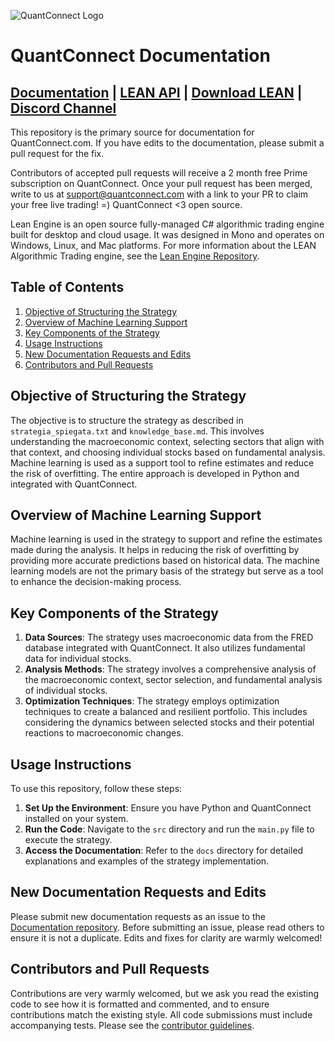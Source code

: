 ![QuantConnect Logo](https://cdn.quantconnect.com/web/i/logo-small.png)
# QuantConnect Documentation

[Documentation][1] | [LEAN API][2] | [Download LEAN][3] | [Discord Channel][4]
----------

This repository is the primary source for documentation for QuantConnect.com. If you have edits to the documentation, please submit a pull request for the fix.

Contributors of accepted pull requests will receive a 2 month free Prime subscription on QuantConnect. Once your pull request has been merged, write to us at [support@quantconnect.com][5] with a link to your PR to claim your free live trading! =) QuantConnect <3 open source.

Lean Engine is an open source fully-managed C# algorithmic trading engine built for desktop and cloud usage. It was designed in Mono and operates on Windows, Linux, and Mac platforms. For more information about the LEAN Algorithmic Trading engine, see the [Lean Engine Repository][6].

## Table of Contents
1. [Objective of Structuring the Strategy](#objective-of-structuring-the-strategy)
2. [Overview of Machine Learning Support](#overview-of-machine-learning-support)
3. [Key Components of the Strategy](#key-components-of-the-strategy)
4. [Usage Instructions](#usage-instructions)
5. [New Documentation Requests and Edits](#new-documentation-requests-and-edits)
6. [Contributors and Pull Requests](#contributors-and-pull-requests)

## Objective of Structuring the Strategy

The objective is to structure the strategy as described in `strategia_spiegata.txt` and `knowledge_base.md`. This involves understanding the macroeconomic context, selecting sectors that align with that context, and choosing individual stocks based on fundamental analysis. Machine learning is used as a support tool to refine estimates and reduce the risk of overfitting. The entire approach is developed in Python and integrated with QuantConnect.

## Overview of Machine Learning Support

Machine learning is used in the strategy to support and refine the estimates made during the analysis. It helps in reducing the risk of overfitting by providing more accurate predictions based on historical data. The machine learning models are not the primary basis of the strategy but serve as a tool to enhance the decision-making process.

## Key Components of the Strategy

1. **Data Sources**: The strategy uses macroeconomic data from the FRED database integrated with QuantConnect. It also utilizes fundamental data for individual stocks.
2. **Analysis Methods**: The strategy involves a comprehensive analysis of the macroeconomic context, sector selection, and fundamental analysis of individual stocks.
3. **Optimization Techniques**: The strategy employs optimization techniques to create a balanced and resilient portfolio. This includes considering the dynamics between selected stocks and their potential reactions to macroeconomic changes.

## Usage Instructions

To use this repository, follow these steps:

1. **Set Up the Environment**: Ensure you have Python and QuantConnect installed on your system.
2. **Run the Code**: Navigate to the `src` directory and run the `main.py` file to execute the strategy.
3. **Access the Documentation**: Refer to the `docs` directory for detailed explanations and examples of the strategy implementation.

## New Documentation Requests and Edits

Please submit new documentation requests as an issue to the [Documentation repository][7]. Before submitting an issue, please read others to ensure it is not a duplicate. Edits and fixes for clarity are warmly welcomed!

## Contributors and Pull Requests

Contributions are very warmly welcomed, but we ask you read the existing code to see how it is formatted and commented, and to ensure contributions match the existing style. All code submissions must include accompanying tests. Please see the [contributor guidelines][8].

[1]: https://www.quantconnect.com/docs
[2]: https://www.quantconnect.com/docs/v2/lean-cli/api-reference
[3]: https://github.com/QuantConnect/Lean/archive/master.zip
[4]: https://www.quantconnect.com/slack
[5]: mailto:support@quantconnect.com
[6]: https://github.com/QuantConnect/Lean
[7]: https://github.com/QuantConnect/Documentation/issues
[8]: https://github.com/QuantConnect/Lean/blob/master/CONTRIBUTING.md

